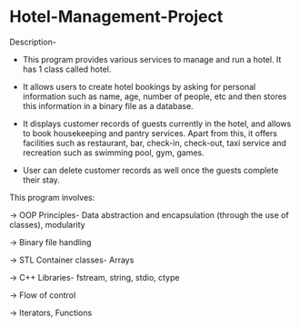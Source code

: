 # Hotel-Management-Project
Description-

- This program provides various services to manage and run a hotel. It has 1 class called hotel.

- It allows users to create hotel bookings by asking for personal information such as name, age, number of people, etc and then stores this information in a binary file as a database.

- It displays customer records of guests currently in the hotel, and allows to book housekeeping and pantry services. Apart from this, it offers facilities such as restaurant, bar, check-in, check-out, taxi service and recreation such as swimming pool, gym, games.

- User can delete customer records as well once the guests complete their stay.

This program involves:

-> OOP Principles- Data abstraction and encapsulation (through the use of classes), modularity

-> Binary file handling

-> STL Container classes- Arrays

-> C++ Libraries- fstream, string, stdio, ctype

-> Flow of control

-> Iterators, Functions
